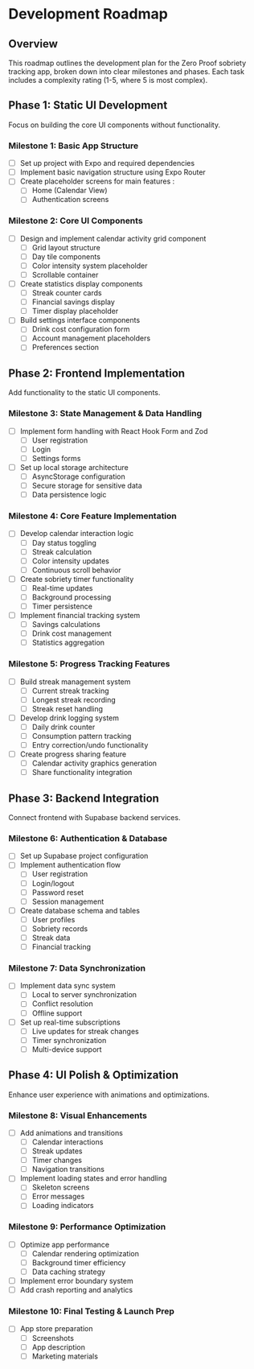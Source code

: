 # Development Roadmap

## Overview
This roadmap outlines the development plan for the Zero Proof sobriety tracking app, broken down into clear milestones and phases. Each task includes a complexity rating (1-5, where 5 is most complex).

## Phase 1: Static UI Development
Focus on building the core UI components without functionality.

### Milestone 1: Basic App Structure
- [ ] Set up project with Expo and required dependencies 
- [ ] Implement basic navigation structure using Expo Router 
- [ ] Create placeholder screens for main features :
  - [ ] Home (Calendar View)
  - [ ] Authentication screens

### Milestone 2: Core UI Components
- [ ] Design and implement calendar activity grid component 
  - [ ] Grid layout structure
  - [ ] Day tile components
  - [ ] Color intensity system placeholder
  - [ ] Scrollable container
- [ ] Create statistics display components 
  - [ ] Streak counter cards
  - [ ] Financial savings display
  - [ ] Timer display placeholder
- [ ] Build settings interface components 
  - [ ] Drink cost configuration form
  - [ ] Account management placeholders
  - [ ] Preferences section

## Phase 2: Frontend Implementation
Add functionality to the static UI components.

### Milestone 3: State Management & Data Handling
- [ ] Implement form handling with React Hook Form and Zod 
  - [ ] User registration
  - [ ] Login
  - [ ] Settings forms
- [ ] Set up local storage architecture 
  - [ ] AsyncStorage configuration
  - [ ] Secure storage for sensitive data
  - [ ] Data persistence logic

### Milestone 4: Core Feature Implementation
- [ ] Develop calendar interaction logic 
  - [ ] Day status toggling
  - [ ] Streak calculation
  - [ ] Color intensity updates
  - [ ] Continuous scroll behavior
- [ ] Create sobriety timer functionality 
  - [ ] Real-time updates
  - [ ] Background processing
  - [ ] Timer persistence
- [ ] Implement financial tracking system 
  - [ ] Savings calculations
  - [ ] Drink cost management
  - [ ] Statistics aggregation

### Milestone 5: Progress Tracking Features
- [ ] Build streak management system 
  - [ ] Current streak tracking
  - [ ] Longest streak recording
  - [ ] Streak reset handling
- [ ] Develop drink logging system 
  - [ ] Daily drink counter
  - [ ] Consumption pattern tracking
  - [ ] Entry correction/undo functionality
- [ ] Create progress sharing feature 
  - [ ] Calendar activity graphics generation
  - [ ] Share functionality integration

## Phase 3: Backend Integration
Connect frontend with Supabase backend services.

### Milestone 6: Authentication & Database
- [ ] Set up Supabase project configuration 
- [ ] Implement authentication flow 
  - [ ] User registration
  - [ ] Login/logout
  - [ ] Password reset
  - [ ] Session management
- [ ] Create database schema and tables 
  - [ ] User profiles
  - [ ] Sobriety records
  - [ ] Streak data
  - [ ] Financial tracking

### Milestone 7: Data Synchronization
- [ ] Implement data sync system 
  - [ ] Local to server synchronization
  - [ ] Conflict resolution
  - [ ] Offline support
- [ ] Set up real-time subscriptions 
  - [ ] Live updates for streak changes
  - [ ] Timer synchronization
  - [ ] Multi-device support

## Phase 4: UI Polish & Optimization
Enhance user experience with animations and optimizations.

### Milestone 8: Visual Enhancements
- [ ] Add animations and transitions 
  - [ ] Calendar interactions
  - [ ] Streak updates
  - [ ] Timer changes
  - [ ] Navigation transitions
- [ ] Implement loading states and error handling 
  - [ ] Skeleton screens
  - [ ] Error messages
  - [ ] Loading indicators

### Milestone 9: Performance Optimization
- [ ] Optimize app performance 
  - [ ] Calendar rendering optimization
  - [ ] Background timer efficiency
  - [ ] Data caching strategy
- [ ] Implement error boundary system 
- [ ] Add crash reporting and analytics 

### Milestone 10: Final Testing & Launch Prep
- [ ] App store preparation 
  - [ ] Screenshots
  - [ ] App description
  - [ ] Marketing materials
